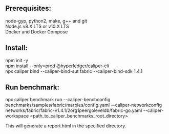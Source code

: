 ## Prerequisites:

node-gyp, python2, make, g++ and git  
Node.js v8.X LTS or v10.X LTS  
Docker and Docker Compose  

## Install:

npm init -y  
npm install --only=prod @hyperledger/caliper-cli  
npx caliper bind --caliper-bind-sut fabric --caliper-bind-sdk 1.4.1  

## Run benchmark:

npx caliper benchmark run --caliper-benchconfig benchmarks/samples/fabric/marbles/config.yaml --caliper-networkconfig networks/fabric/fabric-v1.4.1/2org1peergoleveldb/fabric-go.yaml --caliper-workspace <path_to_caliper_benchmarks_root_directory>  
  
This will generate a report.html in the specified directory.  
